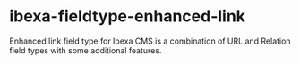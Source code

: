 # ibexa-fieldtype-enhanced-link
Enhanced link field type for Ibexa CMS is a combination of URL and Relation field types with some additional features.
